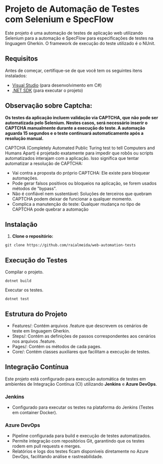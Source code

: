 # Projeto de Automação de Testes com Selenium e SpecFlow

Este projeto é uma automação de testes de aplicação web utilizando Selenium para a automação e SpecFlow para especificações de testes na linguagem Gherkin. O framework de execução do teste utilizado é o NUnit.

## Requisitos

Antes de começar, certifique-se de que você tem os seguintes itens instalados:

- [Visual Studio](https://visualstudio.microsoft.com/pt-br/) (para desenvolvimento em C#)
- [.NET SDK](https://dotnet.microsoft.com/pt-br/download/visual-studio-sdks) (para executar o projeto)

## Observação sobre Captcha:
**Os testes da aplicação incluem validação via CAPTCHA, que não pode ser automatizada pelo Selenium. Nestes casos, será necessário inserir o CAPTCHA manualmente durante a execução do teste. A automação aguarda 15 segundos e o teste continuará automaticamente após a resolução manual.**

CAPTCHA (Completely Automated Public Turing test to tell Computers and Humans Apart) é projetado exatamente para impedir que robôs ou scripts automatizados interajam com a aplicação. Isso significa que tentar automatizar a resolução de CAPTCHA:

- Vai contra a proposta do próprio CAPTCHA: Ele existe para bloquear automações.
- Pode gerar falsos positivos ou bloqueios na aplicação, se forem usados métodos de "bypass".
- Não é confiável nem sustentável: Soluções de terceiros que quebram CAPTCHA podem deixar de funcionar a qualquer momento.
- Complica a manutenção do teste: Qualquer mudança no tipo de CAPTCHA pode quebrar a automação

## Instalação

1. **Clone o repositório:**

```
git clone https://github.com/raialmeida/web-automation-tests
```

## Execução do Testes

Compilar o projeto.

```
dotnet build
```
Executar os testes.
```
dotnet test
```

## Estrutura do Projeto

- Features/: Contém arquivos .feature que descrevem os cenários de teste em linguagem Gherkin.
- Steps/: Contém as definições de passos correspondentes aos cenários nos arquivos .feature.
- Pages/: Contém os métodos de cada pages.
- Core/: Contém classes auxiliares que facilitam a execução de testes.

## Integração Contínua

Este projeto está configurado para execução automática de testes em ambientes de Integração Contínua (CI) utilizando **Jenkins** e **Azure DevOps**.

### Jenkins
- Configurado para executar os testes na plataforma do Jenkins (Testes em container Docker).

### Azure DevOps
- Pipeline configurada para build e execução de testes automatizados.
- Permite integração com repositórios Git, garantindo que os testes rodem em pull requests e merges.
- Relatórios e logs dos testes ficam disponíveis diretamente no Azure DevOps, facilitando análise e rastreabilidade.